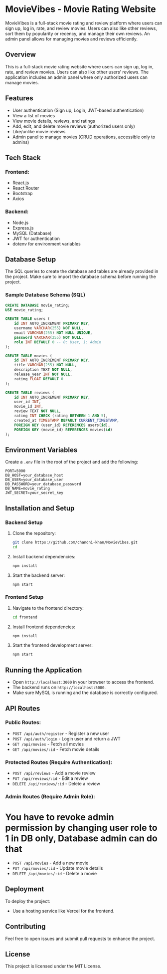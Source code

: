 # MovieVibes - Movie Rating Website
MovieVibes is a full-stack movie rating and review platform where users can sign up, log in, rate, and review movies. Users can also like other reviews, sort them by popularity or recency, and manage their own reviews. An admin panel allows for managing movies and reviews efficiently.

## Overview
This is a full-stack movie rating website where users can sign up, log in, rate, and review movies. Users can also like other users’ reviews. The application includes an admin panel where only authorized users can manage movies.

## Features
- User authentication (Sign up, Login, JWT-based authentication)
- View a list of movies
- View movie details, reviews, and ratings
- Add, edit, and delete movie reviews (authorized users only)
- Like/unlike movie reviews
- Admin panel to manage movies (CRUD operations, accessible only to admins)

## Tech Stack
### Frontend:
- React.js
- React Router
- Bootstrap
- Axios

### Backend:
- Node.js
- Express.js
- MySQL (Database)
- JWT for authentication
- dotenv for environment variables

## Database Setup
The SQL queries to create the database and tables are already provided in the project. Make sure to import the database schema before running the project.

### Sample Database Schema (SQL)
```sql
CREATE DATABASE movie_rating;
USE movie_rating;

CREATE TABLE users (
    id INT AUTO_INCREMENT PRIMARY KEY,
    username VARCHAR(255) NOT NULL,
    email VARCHAR(255) NOT NULL UNIQUE,
    password VARCHAR(255) NOT NULL,
    role INT DEFAULT 0 -- 0: User, 1: Admin
);

CREATE TABLE movies (
    id INT AUTO_INCREMENT PRIMARY KEY,
    title VARCHAR(255) NOT NULL,
    description TEXT NOT NULL,
    release_year INT NOT NULL,
    rating FLOAT DEFAULT 0
);

CREATE TABLE reviews (
    id INT AUTO_INCREMENT PRIMARY KEY,
    user_id INT,
    movie_id INT,
    review TEXT NOT NULL,
    rating INT CHECK (rating BETWEEN 1 AND 5),
    created_at TIMESTAMP DEFAULT CURRENT_TIMESTAMP,
    FOREIGN KEY (user_id) REFERENCES users(id),
    FOREIGN KEY (movie_id) REFERENCES movies(id)
);
```

## Environment Variables
Create a `.env` file in the root of the project and add the following:

```env
PORT=5000
DB_HOST=your_database_host
DB_USER=your_database_user
DB_PASSWORD=your_database_password
DB_NAME=movie_rating
JWT_SECRET=your_secret_key
```

## Installation and Setup
### Backend Setup
1. Clone the repository:
   ```sh
   git clone https://github.com/chandni-khan/MovieVibes.git
   cd 
   ```

2. Install backend dependencies:
   ```sh
   npm install
   ```

3. Start the backend server:
   ```sh
   npm start
   ```

### Frontend Setup
1. Navigate to the frontend directory:
   ```sh
   cd frontend
   ```

2. Install frontend dependencies:
   ```sh
   npm install
   ```

3. Start the frontend development server:
   ```sh
   npm start
   ```

## Running the Application
- Open `http://localhost:3000` in your browser to access the frontend.
- The backend runs on `http://localhost:5000`.
- Make sure MySQL is running and the database is correctly configured.

## API Routes
### Public Routes:
- `POST /api/auth/register` - Register a new user
- `POST /api/auth/login` - Login user and return a JWT
- `GET /api/movies` - Fetch all movies
- `GET /api/movies/:id` - Fetch movie details

### Protected Routes (Require Authentication):
- `POST /api/reviews` - Add a movie review
- `PUT /api/reviews/:id` - Edit a review
- `DELETE /api/reviews/:id` - Delete a review

### Admin Routes (Require Admin Role):
 # You have to revoke admin permission by changing user role to 1 in DB only, Database admin can do that
- `POST /api/movies` - Add a new movie
- `PUT /api/movies/:id` - Update movie details
- `DELETE /api/movies/:id` - Delete a movie

## Deployment
To deploy the project:
- Use a hosting service like Vercel for the frontend.

## Contributing
Feel free to open issues and submit pull requests to enhance the project.

## License
This project is licensed under the MIT License.

